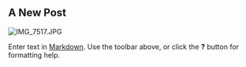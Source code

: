 ## A New Post
![IMG_7517.JPG]({{site.baseurl}}/source/IMG_7517.JPG)

Enter text in [Markdown](http://daringfireball.net/projects/markdown/). Use the toolbar above, or click the **?** button for formatting help.
